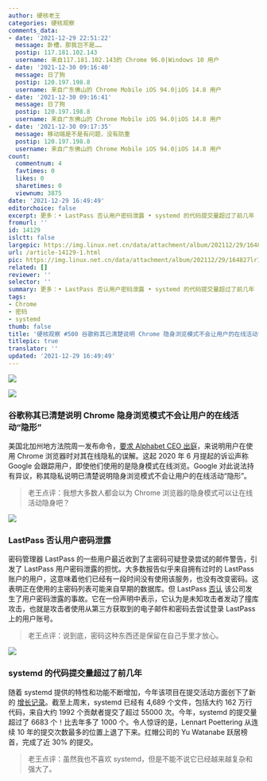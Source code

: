 ```yaml
---
author: 硬核老王
categories: 硬核观察
comments_data:
- date: '2021-12-29 22:51:22'
  message: 卧槽，那我岂不是……
  postip: 117.181.102.143
  username: 来自117.181.102.143的 Chrome 96.0|Windows 10 用户
- date: '2021-12-30 09:16:40'
  message: 日了狗
  postip: 120.197.198.8
  username: 来自广东佛山的 Chrome Mobile iOS 94.0|iOS 14.8 用户
- date: '2021-12-30 09:16:41'
  message: 日了狗
  postip: 120.197.198.8
  username: 来自广东佛山的 Chrome Mobile iOS 94.0|iOS 14.8 用户
- date: '2021-12-30 09:17:35'
  message: 移动端是不是有问题，没有防重
  postip: 120.197.198.8
  username: 来自广东佛山的 Chrome Mobile iOS 94.0|iOS 14.8 用户
count:
  commentnum: 4
  favtimes: 0
  likes: 0
  sharetimes: 0
  viewnum: 3875
date: '2021-12-29 16:49:49'
editorchoice: false
excerpt: 更多：• LastPass 否认用户密码泄露 • systemd 的代码提交量超过了前几年
fromurl: ''
id: 14129
islctt: false
largepic: https://img.linux.net.cn/data/attachment/album/202112/29/164827lr1s236iissssahh.jpg
url: /article-14129-1.html
pic: https://img.linux.net.cn/data/attachment/album/202112/29/164827lr1s236iissssahh.jpg.thumb.jpg
related: []
reviewer: ''
selector: ''
summary: 更多：• LastPass 否认用户密码泄露 • systemd 的代码提交量超过了前几年
tags:
- Chrome
- 密码
- systemd
thumb: false
title: '硬核观察 #500 谷歌称其已清楚说明 Chrome 隐身浏览模式不会让用户的在线活动“隐形”'
titlepic: true
translator: ''
updated: '2021-12-29 16:49:49'
---
```


![](https://img.linux.net.cn/data/attachment/album/202112/29/164827lr1s236iissssahh.jpg)


![](https://img.linux.net.cn/data/attachment/album/202112/29/164835ldic66dgiaq6hqic.jpg)


### 谷歌称其已清楚说明 Chrome 隐身浏览模式不会让用户的在线活动“隐形”


美国北加州地方法院周一发布命令，[要求 Alphabet CEO 出庭](https://www.bloomberglaw.com/public/document/BrownetalvGoogleLLCetalDocketNo520cv03664NDCalJun022020CourtDocke/7?doc_id=X5K5UKOD7G99JU86J7OJ8PCGKKQ)，来说明用户在使用 Chrome 浏览器时对其在线隐私的误解。这起 2020 年 6 月提起的诉讼声称 Google 会跟踪用户，即使他们使用的是隐身模式在线浏览。Google 对此说法持有异议，称其隐私说明已清楚说明隐身浏览模式不会让用户的在线活动“隐形”。



> 
> 老王点评：我想大多数人都会以为 Chrome 浏览器的隐身模式可以让在线活动隐身吧？
> 
> 
> 


![](https://img.linux.net.cn/data/attachment/album/202112/29/164901ybziasfbs3ssanas.jpg)


### 


### LastPass 否认用户密码泄露


密码管理器 LastPass 的一些用户最近收到了主密码可疑登录尝试的邮件警告，引发了 LastPass 用户密码泄露的担忧。大多数报告似乎来自拥有过时的 LastPass 账户的用户，这意味着他们已经有一段时间没有使用该服务，也没有改变密码。这表明正在使用的主密码列表可能来自早期的数据库。但 LastPass [否认](https://gizmodo.com/lastpass-says-it-didnt-leak-your-password-1848276573) 该公司发生了用户密码泄露的事故。它在一份声明中表示，它认为是未知攻击者发动了撞库攻击，也就是攻击者使用从第三方获取到的电子邮件和密码去尝试登录 LastPass 上的用户账号。



> 
> 老王点评：说到底，密码这种东西还是保留在自己手里才放心。
> 
> 
> 


![](https://img.linux.net.cn/data/attachment/album/202112/29/164936bwc32x9zdxy28bap.jpg)


### systemd 的代码提交量超过了前几年


随着 systemd 提供的特性和功能不断增加，今年该项目在提交活动方面创下了新的 [增长记录](https://www.phoronix.com/scan.php?page=news_item&px=systemd-2021-commits)。截至上周末，systemd 已经有 4,689 个文件，包括大约 162 万行代码，来自大约 1992 个贡献者提交了超过 55000 次。今年，systemd 的提交量超过了 6683 个！比去年多了 1000 个。令人惊讶的是，Lennart Poettering 从连续 10 年的提交次数最多的位置上退了下来。红帽公司的 Yu Watanabe 跃居榜首，完成了近 30% 的提交。



> 
> 老王点评：虽然我也不喜欢 systemd，但是不能不说它已经越来越复杂和强大了。
> 
> 
>